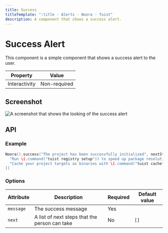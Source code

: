 ```yaml
---
title: Success
titleTemplate: ":title · Alerts · Noora · Tuist"
description: A component that shows a success alert.
---
```


# Success Alert

This component is a simple component that shows a success alert to the user.

| Property | Value |
| --- | --- |
| Interactivity | Non-required |

## Screenshot

![A screenshot that shows the looking of the success alert](/components/alert/success.png)

## API

### Example

```swift
Noora().success("The project has been successfully initialized", nextSteps: [
  "Run \(.command("tuist registry setup")) to speed up package resolution",
  "Cache your project targets as binaries with \(.command("tuist cache"))",
])
```

### Options

| Attribute | Description | Required | Default value |
| --- | --- | --- | --- |
| `message` | The success message | Yes | |
| `next` | A list of next steps that the person can take | No | `[]` |
